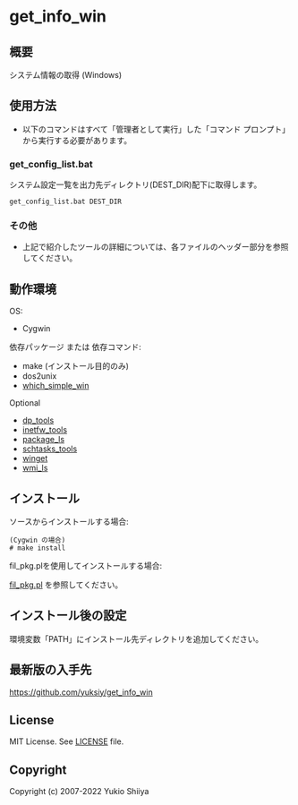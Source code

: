 # get_info_win

## 概要

システム情報の取得 (Windows)

## 使用方法

* 以下のコマンドはすべて「管理者として実行」した「コマンド プロンプト」から実行する必要があります。

### get_config_list.bat

システム設定一覧を出力先ディレクトリ(DEST_DIR)配下に取得します。

    get_config_list.bat DEST_DIR

### その他

* 上記で紹介したツールの詳細については、各ファイルのヘッダー部分を参照してください。

## 動作環境

OS:

* Cygwin

依存パッケージ または 依存コマンド:

* make (インストール目的のみ)
* dos2unix
* [which_simple_win](https://github.com/yuksiy/which_simple_win)

Optional

* [dp_tools](https://github.com/yuksiy/dp_tools)
* [inetfw_tools](https://github.com/yuksiy/inetfw_tools)
* [package_ls](https://github.com/yuksiy/package_ls)
* [schtasks_tools](https://github.com/yuksiy/schtasks_tools)
* [winget](https://docs.microsoft.com/en-us/windows/package-manager/winget/)
* [wmi_ls](https://github.com/yuksiy/wmi_ls)

## インストール

ソースからインストールする場合:

    (Cygwin の場合)
    # make install

fil_pkg.plを使用してインストールする場合:

[fil_pkg.pl](https://github.com/yuksiy/fil_tools_pl/blob/master/README.md#fil_pkgpl) を参照してください。

## インストール後の設定

環境変数「PATH」にインストール先ディレクトリを追加してください。

## 最新版の入手先

<https://github.com/yuksiy/get_info_win>

## License

MIT License. See [LICENSE](https://github.com/yuksiy/get_info_win/blob/master/LICENSE) file.

## Copyright

Copyright (c) 2007-2022 Yukio Shiiya
